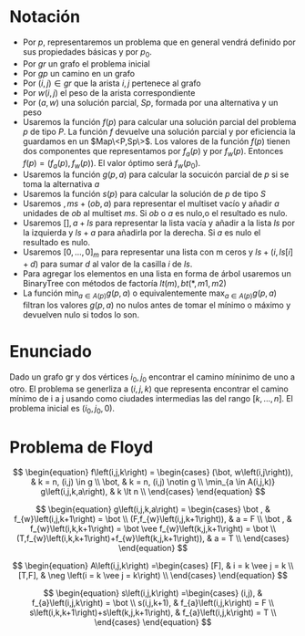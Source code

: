 # Notación

- Por $p$, representaremos un problema que en general vendrá definido por sus propiedades básicas y por $p_0$.
- Por $gr$ un grafo el problema inicial
- Por $gp$ un camino en un grafo
- Por $(i,j) \in gr$ que la arista $i, j$ pertenece al grafo
- Por $w(i,j)$ el peso de la arista correspondiente
- Por $(a,w)$ una solución parcial, $Sp$,  formada por una alternativa y un peso
- Usaremos la función $f(p)$ para calcular una solución parcial del problema $p$ de tipo $P$. La función $f$ devuelve una solución parcial y por eficiencia la guardamos en un $Map\<P,Sp\>$. Los valores de la función $f(p)$ tienen dos componentes que representamos por $f_a(p)$ y por $f_w(p)$. Entonces $f(p)=(f_a (p),f_w (p))$. El valor óptimo será $f_w (p_0)$.
- Usaremos la función $g(p,a)$ para calcular la socuicón parcial de $p$ si se toma la alternativa $a$
- Usaremos la función $s(p)$ para calcular la solución de $p$ de tipo $S$
- Usaremos ${}, ms + (ob,a)$ para representar el multiset vacío y añadir $a$ unidades de $ob$ al multiset $ms$. Si $ob$ o $a$ es nulo,o el resultado es nulo.
- Usaremos $[], a + ls$  para representar la lista vacía y añadir a la lista $ls$ por la izquierda  y  $ls+a$  para añadirla por la derecha. Si $a$ es nulo el resultado es nulo.
- Usaremos $[0,…,0]_m$ para representar una lista con m ceros y $ls+(i,ls[i]+d)$ para  sumar $d$ al valor de la casilla $i$ de $ls$.
- Para agregar los elementos en una lista en forma de árbol usaremos un BinaryTree<M> con métodos de factoría $lt(m), bt(*,m1,m2)$
- La función $\min_{a \in A(p)} g(p,a)$ o equivalentemente $\max_{a \in A(p)} g(p,a)$ filtran los valores $g(p,a)$ no nulos antes de tomar el mínimo o máximo y devuelven nulo si todos lo son.

# Enunciado

Dado un grafo gr y dos vértices $i_0,j_0$ encontrar el camino míninimo de uno a otro. El problema se generliza a $(i,j,k)$ que representa encontrar el camino mínimo de i a j usando como ciudades intermedias las del rango $[k,...,n]$. El problema inicial es $(i_0,j_0,0)$.


# Problema de Floyd 

$$
\begin{equation}
f\left(i,j,k\right) = \begin{cases}
(\bot, w\left(i,j\right)), & k = n, (i,j) \in g \\
\bot, & k = n,  (i,j) \notin g  \\
\min_{a \in A(i,j,k)} g\left(i,j,k,a\right), & k \lt n \\
\end{cases}
\end{equation}
$$

$$
\begin{equation}
g\left(i,j,k,a\right) = \begin{cases}
\bot , & f_{w}\left(i,j,k+1\right) = \bot \\
(F,f_{w}\left(i,j,k+1\right)), & a = F \\
\bot , & f_{w}\left(i,k,k+1\right) = \bot \vee f_{w}\left(k,j,k+1\right) = \bot \\
(T,f_{w}\left(i,k,k+1\right)+f_{w}\left(k,j,k+1\right)), & a = T \\
\end{cases}
\end{equation}
$$

$$
\begin{equation}
A\left(i,j,k\right) =\begin{cases}
[F], & i = k \vee j = k \\
[T,F], & \neg \left(i = k \vee j = k\right) \\
\end{cases}
\end{equation}
$$

$$
\begin{equation}
s\left(i,j,k\right) =\begin{cases}
(i,j), & f_{a}\left(i,j,k\right) = \bot \\
s(i,j,k+1), & f_{a}\left(i,j,k\right) = F \\
s\left(i,k,k+1\right)+s\left(k,j,k+1\right), & f_{a}\left(i,j,k\right) = T \\
\end{cases}
\end{equation}
$$
